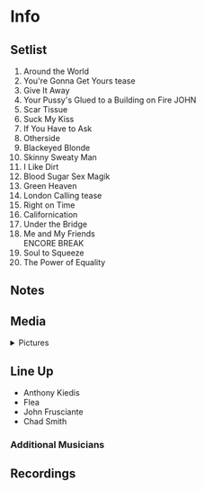 # Info

## Setlist

1. Around the World
2. You're Gonna Get Yours tease
3. Give It Away
4. Your Pussy's Glued to a Building on Fire JOHN
5. Scar Tissue
6. Suck My Kiss
7. If You Have to Ask
8. Otherside
9. Blackeyed Blonde
10. Skinny Sweaty Man
11. I Like Dirt
12. Blood Sugar Sex Magik
13. Green Heaven
14. London Calling tease
15. Right on Time
16. Californication
17. Under the Bridge
18. Me and My Friends
<br> ENCORE BREAK
19. Soul to Squeeze
20. The Power of Equality

## Notes

## Media 

<details>
  <summary>Pictures</summary>
  <!--<img alt="Setlist" title="Setlist" src="_.jpg" height="200" />
  <img alt="Clipping" title="Clipping" src="_.jpg" height="200" />
  <img alt="Flyer" title="Flyer" src="_.jpg" height="200" />-->
</details>

## Line Up

* Anthony Kiedis
* Flea
* John Frusciante
* Chad Smith

### Additional Musicians

## Recordings
